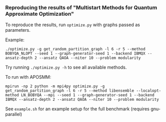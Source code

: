 ### Reproducing the results of "Multistart Methods for Quantum Approximate Optimization"

To reproduce the results, run `optimize.py` with graphs passed as parameters.

Example:

`./optimize.py -g get_random_partition_graph -l 6 -r 5 --method BOBYQA_NLOPT --seed 1 --graph-generator-seed 1 --backend IBMQX --ansatz-depth 2 --ansatz QAOA --niter 10 --problem modularity`

Try running `./optimize.py -h` to see all available methods.

To run with APOSMM:

`mpirun -np 2 python -m mpi4py optimize.py -g get_random_partition_graph -l 6 -r 5 --method libensemble --localopt-method LN_BOBYQA --mpi --seed 1 --graph-generator-seed 1 --backend IBMQX --ansatz-depth 2 --ansatz QAOA --niter 10 --problem modularity`

See `example.sh` for an example setup for the full benchmark (requires gnu-parallel)
